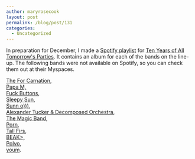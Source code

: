 ```yaml
---
author: maryrosecook
layout: post
permalink: /blog/post/131
categories:
  - Uncategorized
---
```

In preparation for December, I made a [Spotify playlist][1] for [Ten Years of All Tomorrow's Parties][2]. It contains an album for each of the bands on the line-up. The following bands were not available on Spotify, so you can check them out at their Myspaces.

[The For Carnation][3],  
[Papa M,][4]  
[Fuck Buttons][5],  
[Sleepy Sun][6],  
[Sunn o)))][7],  
[Alexander Tucker & Decomposed Orchestra][8],  
[The Magic Band][9],  
[Porn][10],  
[Tall Firs][11],  
[BEAK>,][12]  
[Polvo][13],  
[youm][14].

 [1]: http://open.spotify.com/user/maryrosecook/playlist/4qjff3mpoqOrOGnpFmTeKN
 [2]: http://atpfestival.com/Events/TenYearsOfATP.php
 [3]: http://atpfestival.com/Events/TenYearsOfATP/LineUp/TheForCarnation.php
 [4]: http://atpfestival.com/Events/TenYearsOfATP/LineUp/PapaM.php
 [5]: http://atpfestival.com/Events/TenYearsOfATP/LineUp/FuckButtons.php
 [6]: http://atpfestival.com/Events/TenYearsOfATP/LineUp/SleepySun.php
 [7]: http://atpfestival.com/Events/TenYearsOfATP/LineUp/SunnO.php
 [8]: http://atpfestival.com/Events/TenYearsOfATP/LineUp/AlexanderTuckerAndDecomposedOrchestra.php
 [9]: http://atpfestival.com/Events/TenYearsOfATP/LineUp/TheMagicBand.php
 [10]: http://atpfestival.com/Events/TenYearsOfATP/LineUp/porn.php
 [11]: http://atpfestival.com/Events/TenYearsOfATP/LineUp/TallFirs.php
 [12]: http://atpfestival.com/Events/TenYearsOfATP/LineUp/Beak.php
 [13]: http://atpfestival.com/Events/TenYearsOfATP/LineUp/Polvo.php
 [14]: http://atpfestival.com/Events/TenYearsOfATP/LineUp/Youm.php